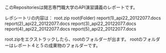 このRepositoriesは開志専門職大学のAPI演習講義のレポートです。

レポシートリの内容は：
root.zip
root(Folder)
report(1)_api22_20122077.docs
report(2)_api22_20122077.docs
report(3)_api22_20122077.docs
report(4)_api22_20122077.docs
report(5)_api22_20122077.docs


root.zipをエクストラックしたら、rootのフォルダーが出ます。
rootのフォルダーはレポート４と５の成果物のフォルダーです。

